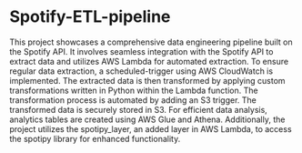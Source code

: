 # Spotify-ETL-pipeline

This project showcases a comprehensive data engineering pipeline built on the Spotify API. It involves seamless integration with the Spotify API to extract data and utilizes AWS Lambda for automated extraction. To ensure regular data extraction, a scheduled-trigger using AWS CloudWatch is implemented. The extracted data is then transformed by applying custom transformations written in Python within the Lambda function. The transformation process is automated by adding an S3 trigger. The transformed data is securely stored in S3. For efficient data analysis, analytics tables are created using AWS Glue and Athena. Additionally, the project utilizes the spotipy_layer, an added layer in AWS Lambda, to access the spotipy library for enhanced functionality.
